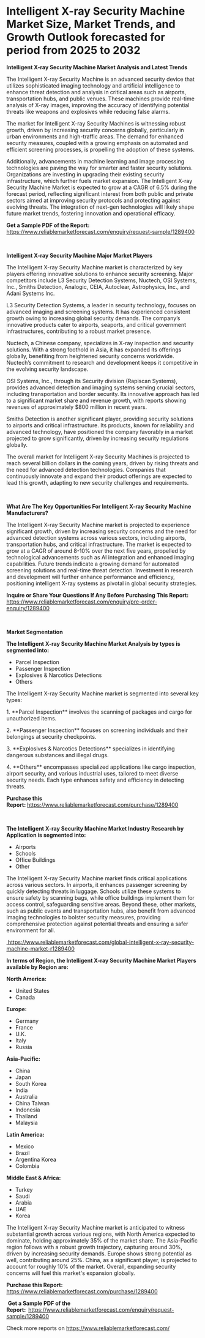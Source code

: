 <p><h1>Intelligent X-ray Security Machine Market Size, Market Trends, and Growth Outlook forecasted for period from 2025 to 2032</h1></p><p><strong>Intelligent X-ray Security Machine Market Analysis and Latest Trends</strong></p>
<p><p>The Intelligent X-ray Security Machine is an advanced security device that utilizes sophisticated imaging technology and artificial intelligence to enhance threat detection and analysis in critical areas such as airports, transportation hubs, and public venues. These machines provide real-time analysis of X-ray images, improving the accuracy of identifying potential threats like weapons and explosives while reducing false alarms.</p><p>The market for Intelligent X-ray Security Machines is witnessing robust growth, driven by increasing security concerns globally, particularly in urban environments and high-traffic areas. The demand for enhanced security measures, coupled with a growing emphasis on automated and efficient screening processes, is propelling the adoption of these systems. </p><p>Additionally, advancements in machine learning and image processing technologies are paving the way for smarter and faster security solutions. Organizations are investing in upgrading their existing security infrastructure, which further fuels market expansion. The Intelligent X-ray Security Machine Market is expected to grow at a CAGR of 6.5% during the forecast period, reflecting significant interest from both public and private sectors aimed at improving security protocols and protecting against evolving threats. The integration of next-gen technologies will likely shape future market trends, fostering innovation and operational efficacy.</p></p>
<p><strong>Get a Sample PDF of the Report:&nbsp;</strong> <a href="https://www.reliablemarketforecast.com/enquiry/request-sample/1289400?utm_campaign=2393&utm_medium=2&utm_source=Github&utm_content=ia&utm_term=29032025&utm_id=intelligent-x-ray-security-machine">https://www.reliablemarketforecast.com/enquiry/request-sample/1289400</a></p>
<p>&nbsp;</p>
<p><strong>Intelligent X-ray Security Machine Major Market Players</strong></p>
<p><p>The Intelligent X-ray Security Machine market is characterized by key players offering innovative solutions to enhance security screening. Major competitors include L3 Security Detection Systems, Nuctech, OSI Systems, Inc., Smiths Detection, Analogic, CEIA, Autoclear, Astrophysics, Inc., and Adani Systems Inc.</p><p>L3 Security Detection Systems, a leader in security technology, focuses on advanced imaging and screening systems. It has experienced consistent growth owing to increasing global security demands. The company’s innovative products cater to airports, seaports, and critical government infrastructures, contributing to a robust market presence.</p><p>Nuctech, a Chinese company, specializes in X-ray inspection and security solutions. With a strong foothold in Asia, it has expanded its offerings globally, benefiting from heightened security concerns worldwide. Nuctech’s commitment to research and development keeps it competitive in the evolving security landscape.</p><p>OSI Systems, Inc., through its Security division (Rapiscan Systems), provides advanced detection and imaging systems serving crucial sectors, including transportation and border security. Its innovative approach has led to a significant market share and revenue growth, with reports showing revenues of approximately $800 million in recent years.</p><p>Smiths Detection is another significant player, providing security solutions to airports and critical infrastructure. Its products, known for reliability and advanced technology, have positioned the company favorably in a market projected to grow significantly, driven by increasing security regulations globally.</p><p>The overall market for Intelligent X-ray Security Machines is projected to reach several billion dollars in the coming years, driven by rising threats and the need for advanced detection technologies. Companies that continuously innovate and expand their product offerings are expected to lead this growth, adapting to new security challenges and requirements.</p></p>
<p>&nbsp;</p>
<p><strong>What Are The Key Opportunities For Intelligent X-ray Security Machine Manufacturers?</strong></p>
<p><p>The Intelligent X-ray Security Machine market is projected to experience significant growth, driven by increasing security concerns and the need for advanced detection systems across various sectors, including airports, transportation hubs, and critical infrastructure. The market is expected to grow at a CAGR of around 8-10% over the next five years, propelled by technological advancements such as AI integration and enhanced imaging capabilities. Future trends indicate a growing demand for automated screening solutions and real-time threat detection. Investment in research and development will further enhance performance and efficiency, positioning intelligent X-ray systems as pivotal in global security strategies.</p></p>
<p><strong>Inquire or Share Your Questions If Any Before Purchasing This Report:</strong> <a href="https://www.reliablemarketforecast.com/enquiry/pre-order-enquiry/1289400?utm_campaign=2393&utm_medium=2&utm_source=Github&utm_content=ia&utm_term=29032025&utm_id=intelligent-x-ray-security-machine">https://www.reliablemarketforecast.com/enquiry/pre-order-enquiry/1289400</a></p>
<p>&nbsp;</p>
<p><strong>Market Segmentation</strong></p>
<p><strong>The Intelligent X-ray Security Machine Market Analysis by types is segmented into:</strong></p>
<p><ul><li>Parcel Inspection</li><li>Passenger Inspection</li><li>Explosives & Narcotics Detections</li><li>Others</li></ul></p>
<p><p>The Intelligent X-ray Security Machine market is segmented into several key types: </p><p>1. **Parcel Inspection** involves the scanning of packages and cargo for unauthorized items. </p><p>2. **Passenger Inspection** focuses on screening individuals and their belongings at security checkpoints. </p><p>3. **Explosives & Narcotics Detections** specializes in identifying dangerous substances and illegal drugs. </p><p>4. **Others** encompasses specialized applications like cargo inspection, airport security, and various industrial uses, tailored to meet diverse security needs. Each type enhances safety and efficiency in detecting threats.</p></p>
<p><strong>Purchase this Report:&nbsp;</strong><a href="https://www.reliablemarketforecast.com/purchase/1289400?utm_campaign=2393&utm_medium=2&utm_source=Github&utm_content=ia&utm_term=29032025&utm_id=intelligent-x-ray-security-machine">https://www.reliablemarketforecast.com/purchase/1289400</a></p>
<p>&nbsp;</p>
<p><strong>The Intelligent X-ray Security Machine Market Industry Research by Application is segmented into:</strong></p>
<p><ul><li>Airports</li><li>Schools</li><li>Office Buildings</li><li>Other</li></ul></p>
<p><p>The Intelligent X-ray Security Machine market finds critical applications across various sectors. In airports, it enhances passenger screening by quickly detecting threats in luggage. Schools utilize these systems to ensure safety by scanning bags, while office buildings implement them for access control, safeguarding sensitive areas. Beyond these, other markets, such as public events and transportation hubs, also benefit from advanced imaging technologies to bolster security measures, providing comprehensive protection against potential threats and ensuring a safer environment for all.</p></p>
<p><a href="https://www.reliablemarketforecast.com/global-intelligent-x-ray-security-machine-market-r1289400?utm_campaign=2393&utm_medium=2&utm_source=Github&utm_content=ia&utm_term=29032025&utm_id=intelligent-x-ray-security-machine">&nbsp;https://www.reliablemarketforecast.com/global-intelligent-x-ray-security-machine-market-r1289400</a></p>
<p><strong>In terms of Region, the Intelligent X-ray Security Machine Market Players available by Region are:</strong></p>
<p>
    <p> <strong> North America: </strong>
        <ul>
            <li>United States</li>
            <li>Canada</li>
        </ul>
        </p> 
    <p> <strong> Europe: </strong>
        <ul>
            <li>Germany</li>
            <li>France</li>
            <li>U.K.</li>
            <li>Italy</li>
            <li>Russia</li>
        </ul>
        </p> 
    <p> <strong> Asia-Pacific: </strong>
        <ul>
            <li>China</li>
            <li>Japan</li>
            <li>South Korea</li>
            <li>India</li>
            <li>Australia</li>
            <li>China Taiwan</li>
            <li>Indonesia</li>
            <li>Thailand</li>
            <li>Malaysia</li>
        </ul>
        </p> 
    <p> <strong> Latin America: </strong>
        <ul>
            <li>Mexico</li>
            <li>Brazil</li>
            <li>Argentina Korea</li>
            <li>Colombia</li>
        </ul>
        </p> 
    <p> <strong> Middle East & Africa: </strong>
        <ul>
            <li>Turkey</li>
            <li>Saudi</li>
            <li>Arabia</li>
            <li>UAE</li>
            <li>Korea</li>
        </ul>
    </p>
    </p>
<p><p>The Intelligent X-ray Security Machine market is anticipated to witness substantial growth across various regions, with North America expected to dominate, holding approximately 35% of the market share. The Asia-Pacific region follows with a robust growth trajectory, capturing around 30%, driven by increasing security demands. Europe shows strong potential as well, contributing around 25%. China, as a significant player, is projected to account for roughly 10% of the market. Overall, expanding security concerns will fuel this market's expansion globally.</p></p>
<p><strong>Purchase this Report: </strong><a href="https://www.reliablemarketforecast.com/purchase/1289400?utm_campaign=2393&utm_medium=2&utm_source=Github&utm_content=ia&utm_term=29032025&utm_id=intelligent-x-ray-security-machine">https://www.reliablemarketforecast.com/purchase/1289400</a></p>
<p>&nbsp;<strong>Get a Sample PDF of the Report:&nbsp;&nbsp;</strong><a href="https://www.reliablemarketforecast.com/enquiry/request-sample/1289400?utm_campaign=2393&utm_medium=2&utm_source=Github&utm_content=ia&utm_term=29032025&utm_id=intelligent-x-ray-security-machine">https://www.reliablemarketforecast.com/enquiry/request-sample/1289400</a></p>
<p><strong></strong></p>
<p>Check more reports on <a href="https://www.reliablemarketforecast.com/?utm_campaign=2393&utm_medium=2&utm_source=Github&utm_content=ia&utm_term=29032025&utm_id=intelligent-x-ray-security-machine">https://www.reliablemarketforecast.com/</a></p>